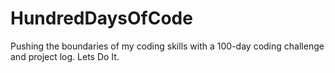 # HundredDaysOfCode
Pushing the boundaries of my coding skills with a 100-day coding challenge and project log.
Lets Do It.
